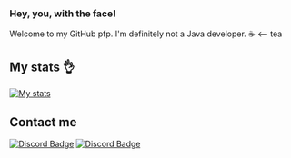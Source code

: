 ### Hey, you, with the face!
Welcome to my GitHub pfp. I'm definitely not a Java developer. ☕ <-- tea

## My stats 👌
[![My stats](https://github-readme-stats.vercel.app/api?username=inc0g-repoz)](https://github.com/anuraghazra/github-readme-stats)

## Contact me
[![Discord Badge](https://img.shields.io/badge/-Vadik%235134-blue?style=social&logo=Discord&link=https://discord.com/users/408196690647056384)](https://discord.com/users/408196690647056384)
[![Discord Badge](https://img.shields.io/badge/-%u041D%u0438%u0442%u043A%u0430%u041D%u0438%u043A%u0438%u0442%u0430%236240-blue?style=social&logo=Discord&link=https://discord.com/users/391549863185219585)](https://discord.com/users/391549863185219585)
